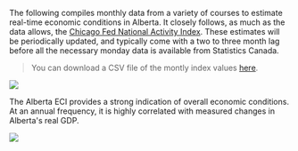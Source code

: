 The following compiles monthly data from a variety of courses to estimate real-time economic conditions in Alberta. It closely follows, as much as the data allows, the [Chicago Fed National Activity Index](https://www.chicagofed.org/publications/cfnai/index). These estimates will be periodically updated, and typically come with a two to three month lag before all the necessary monday data is available from Statistics Canada. 

> You can download a CSV file of the montly index values [here](https://github.com/trevortombe/alberta_eci/raw/master/ECI_Index_Data.csv). 

![](https://raw.githubusercontent.com/trevortombe/alberta_eci/master/plot.png)

The Alberta ECI provides a strong indication of overall economic conditions. At an annual frequency, it is highly correlated with measured changes in Alberta's real GDP.

![](https://raw.githubusercontent.com/trevortombe/alberta_eci/master/GDPplot.png)
